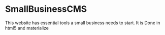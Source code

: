 # SmallBusinessCMS
This website has essential tools a small business needs to start. It is Done in html5 and materialize 
